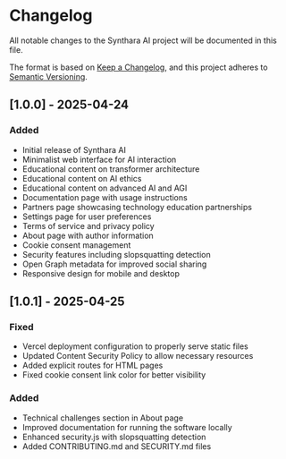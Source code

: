 # Changelog

All notable changes to the Synthara AI project will be documented in this file.

The format is based on [Keep a Changelog](https://keepachangelog.com/en/1.0.0/),
and this project adheres to [Semantic Versioning](https://semver.org/spec/v2.0.0.html).

## [1.0.0] - 2025-04-24

### Added
- Initial release of Synthara AI
- Minimalist web interface for AI interaction
- Educational content on transformer architecture
- Educational content on AI ethics
- Educational content on advanced AI and AGI
- Documentation page with usage instructions
- Partners page showcasing technology education partnerships
- Settings page for user preferences
- Terms of service and privacy policy
- About page with author information
- Cookie consent management
- Security features including slopsquatting detection
- Open Graph metadata for improved social sharing
- Responsive design for mobile and desktop

## [1.0.1] - 2025-04-25

### Fixed
- Vercel deployment configuration to properly serve static files
- Updated Content Security Policy to allow necessary resources
- Added explicit routes for HTML pages
- Fixed cookie consent link color for better visibility

### Added
- Technical challenges section in About page
- Improved documentation for running the software locally
- Enhanced security.js with slopsquatting detection
- Added CONTRIBUTING.md and SECURITY.md files

